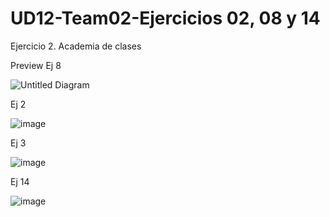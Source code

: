 # UD12-Team02-Ejercicios 02, 08 y 14
Ejercicio 2. Academia de clases 

Preview Ej 8



![Untitled Diagram](https://user-images.githubusercontent.com/65864090/164624226-512f7854-9003-4b96-ae6d-92205ac47884.jpg)



Ej 2


![image](https://github.com/JagaScripts/UD12-Team02-Ejercicios-02-08-14/blob/master/Ejercicio2Academia_de_clases.jpg)


Ej 3 

![image](https://github.com/JagaScripts/UD12-Team02-Ejercicios-02-08-14/blob/master/Ex03-Provincias.PNG)

Ej 14 



![image](https://github.com/JagaScripts/UD12-Team02-Ejercicios-02-08-14/blob/master/Ejercicio02-14RedSocial.PNG)
